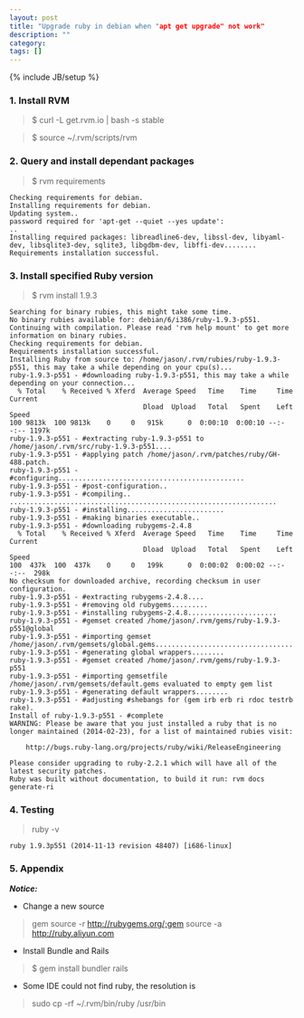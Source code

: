 ```yaml
---
layout: post
title: "Upgrade ruby in debian when "apt get upgrade" not work"
description: ""
category: 
tags: []
---
```

{% include JB/setup %}


### 1. Install RVM

>$ curl -L get.rvm.io | bash -s stable

>$ source ~/.rvm/scripts/rvm


### 2. Query and install dependant packages

>$ rvm requirements

	Checking requirements for debian.
	Installing requirements for debian.
	Updating system..
	password required for 'apt-get --quiet --yes update': 
	..
	Installing required packages: libreadline6-dev, libssl-dev, libyaml-dev, libsqlite3-dev, sqlite3, libgdbm-dev, libffi-dev........
	Requirements installation successful.

### 3. Install specified Ruby version

> $ rvm install 1.9.3

	Searching for binary rubies, this might take some time.
	No binary rubies available for: debian/6/i386/ruby-1.9.3-p551.
	Continuing with compilation. Please read 'rvm help mount' to get more information on binary rubies.
	Checking requirements for debian.
	Requirements installation successful.
	Installing Ruby from source to: /home/jason/.rvm/rubies/ruby-1.9.3-p551, this may take a while depending on your cpu(s)...
	ruby-1.9.3-p551 - #downloading ruby-1.9.3-p551, this may take a while depending on your connection...
	  % Total    % Received % Xferd  Average Speed   Time    Time     Time  Current
	                                 Dload  Upload   Total   Spent    Left  Speed
	100 9813k  100 9813k    0     0   915k      0  0:00:10  0:00:10 --:--:-- 1197k
	ruby-1.9.3-p551 - #extracting ruby-1.9.3-p551 to /home/jason/.rvm/src/ruby-1.9.3-p551....
	ruby-1.9.3-p551 - #applying patch /home/jason/.rvm/patches/ruby/GH-488.patch.
	ruby-1.9.3-p551 - #configuring..............................................
	ruby-1.9.3-p551 - #post-configuration..
	ruby-1.9.3-p551 - #compiling..
	..................................................................
	ruby-1.9.3-p551 - #installing........................
	ruby-1.9.3-p551 - #making binaries executable..
	ruby-1.9.3-p551 - #downloading rubygems-2.4.8
	  % Total    % Received % Xferd  Average Speed   Time    Time     Time  Current
	                                 Dload  Upload   Total   Spent    Left  Speed
	100  437k  100  437k    0     0   199k      0  0:00:02  0:00:02 --:--:--  298k
	No checksum for downloaded archive, recording checksum in user configuration.
	ruby-1.9.3-p551 - #extracting rubygems-2.4.8....
	ruby-1.9.3-p551 - #removing old rubygems.........
	ruby-1.9.3-p551 - #installing rubygems-2.4.8......................
	ruby-1.9.3-p551 - #gemset created /home/jason/.rvm/gems/ruby-1.9.3-p551@global
	ruby-1.9.3-p551 - #importing gemset /home/jason/.rvm/gemsets/global.gems................................................
	ruby-1.9.3-p551 - #generating global wrappers........
	ruby-1.9.3-p551 - #gemset created /home/jason/.rvm/gems/ruby-1.9.3-p551
	ruby-1.9.3-p551 - #importing gemsetfile /home/jason/.rvm/gemsets/default.gems evaluated to empty gem list
	ruby-1.9.3-p551 - #generating default wrappers........
	ruby-1.9.3-p551 - #adjusting #shebangs for (gem irb erb ri rdoc testrb rake).
	Install of ruby-1.9.3-p551 - #complete 
	WARNING: Please be aware that you just installed a ruby that is no longer maintained (2014-02-23), for a list of maintained rubies visit:
	
	    http://bugs.ruby-lang.org/projects/ruby/wiki/ReleaseEngineering
	
	Please consider upgrading to ruby-2.2.1 which will have all of the latest security patches.
	Ruby was built without documentation, to build it run: rvm docs generate-ri

### 4. Testing

> ruby -v

	ruby 1.9.3p551 (2014-11-13 revision 48407) [i686-linux]


### 5. Appendix

***Notice:***

* Change a new source 

> gem source -r http://rubygems.org/;gem source -a http://ruby.aliyun.com

* Install Bundle and Rails

> $ gem install bundler rails

* Some IDE could not find ruby, the resolution is

> sudo cp -rf ~/.rvm/bin/ruby /usr/bin